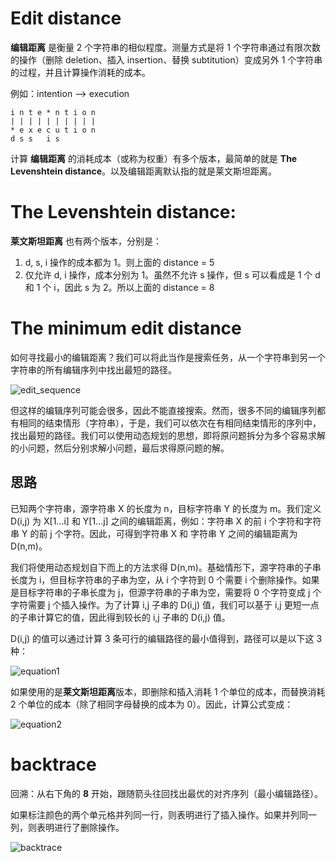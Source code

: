 # Edit distance

**编辑距离** 是衡量 2 个字符串的相似程度。测量方式是将 1 个字符串通过有限次数的操作（删除 deletion、插入 insertion、替换 subtitution）变成另外 1 个字符串的过程，并且计算操作消耗的成本。

例如：intention --> execution

```
i n t e * n t i o n
| | | | | | | | | |
* e x e c u t i o n
d s s   i s
```

计算 **编辑距离** 的消耗成本（或称为权重）有多个版本，最简单的就是 **The Levenshtein distance**。以及编辑距离默认指的就是莱文斯坦距离。

# The Levenshtein distance:

**莱文斯坦距离** 也有两个版本，分别是：

1. d, s, i 操作的成本都为 1。则上面的 distance = 5
2. 仅允许 d, i 操作，成本分别为 1。虽然不允许 s 操作，但 s 可以看成是 1 个 d 和 1 个 i，因此 s 为 2。所以上面的 distance = 8

# The minimum edit distance

如何寻找最小的编辑距离？我们可以将此当作是搜索任务，从一个字符串到另一个字符串的所有编辑序列中找出最短的路径。

![edit_sequence](https://ceciljxsu.oss-cn-shenzhen.aliyuncs.com/nlp/edit_sequence.svg)

但这样的编辑序列可能会很多，因此不能直接搜索。然而，很多不同的编辑序列都有相同的结束情形（字符串），于是，我们可以依次在有相同结束情形的序列中，找出最短的路径。我们可以使用动态规划的思想，即将原问题拆分为多个容易求解的小问题，然后分别求解小问题，最后求得原问题的解。

## 思路

已知两个字符串，源字符串 X 的长度为 n，目标字符串 Y 的长度为 m。我们定义 D(i,j) 为 X[1...i] 和 Y[1...j] 之间的编辑距离，例如：字符串 X 的前 i 个字符和字符串 Y 的前 j 个字符。因此，可得到字符串 X 和 字符串 Y 之间的编辑距离为 D(n,m)。

我们将使用动态规划自下而上的方法求得 D(n,m)。基础情形下，源字符串的子串长度为 i，但目标字符串的子串为空，从 i 个字符到 0 个需要 i 个删除操作。如果是目标字符串的子串长度为 j，但源字符串的子串为空，需要将 0 个字符变成 j 个字符需要 j 个插入操作。为了计算 i,j 子串的 D(i,j) 值，我们可以基于 i,j 更短一点的子串计算它的值，因此得到较长的 i,j 子串的 D(i,j) 值。

D(i,j) 的值可以通过计算 3 条可行的编辑路径的最小值得到，路径可以是以下这 3 种：

![equation1](https://ceciljxsu.oss-cn-shenzhen.aliyuncs.com/nlp/minimum_edit_distance_eq1.svg)

如果使用的是**莱文斯坦距离**版本，即删除和插入消耗 1 个单位的成本，而替换消耗 2 个单位的成本（除了相同字母替换的成本为 0）。因此，计算公式变成：

![equation2](https://ceciljxsu.oss-cn-shenzhen.aliyuncs.com/nlp/minimum_edit_distance_eq2.svg)

# backtrace

回溯：从右下角的 **8** 开始，跟随箭头往回找出最优的对齐序列（最小编辑路径）。

如果标注颜色的两个单元格并列同一行，则表明进行了插入操作。如果并列同一列，则表明进行了删除操作。

![backtrace](https://ceciljxsu.oss-cn-shenzhen.aliyuncs.com/nlp/backtrace.svg)
